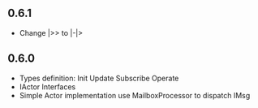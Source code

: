 ## 0.6.1
* Change |>> to |-|>

## 0.6.0
* Types definition: Init Update Subscribe Operate
* IActor Interfaces
* Simple Actor implementation use MailboxProcessor to dispatch IMsg
